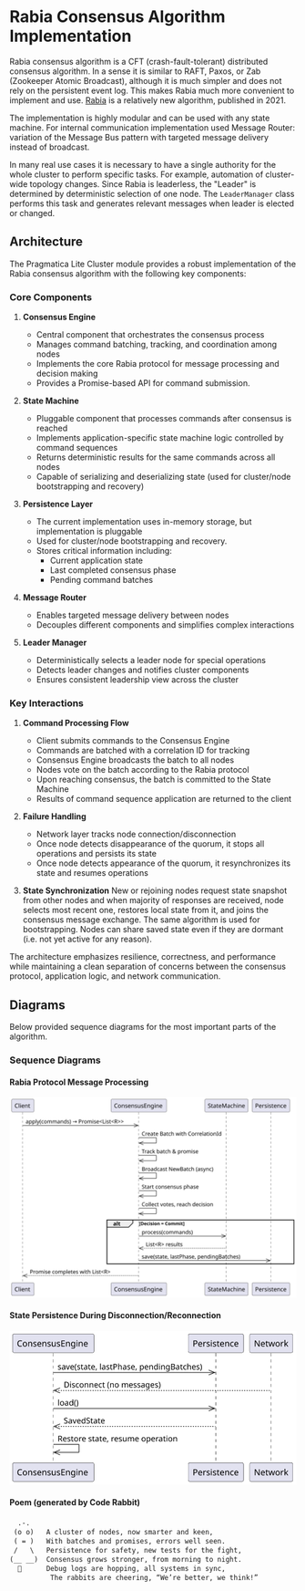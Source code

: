 # Rabia Consensus Algorithm Implementation

Rabia consensus algorithm is a CFT (crash-fault-tolerant) distributed consensus algorithm. In a sense it is similar to RAFT, Paxos, or Zab (Zookeeper Atomic Broadcast), although it is much simpler and does not rely on the persistent event log. This makes Rabia much more convenient to implement and use. [Rabia](https://dl.acm.org/doi/10.1145/3477132.3483582) is a relatively new algorithm, published in 2021.

The implementation is highly modular and can be used with any state machine. For internal communication implementation used Message Router: variation of the Message Bus pattern with targeted message delivery instead of broadcast.

In many real use cases it is necessary to have a single authority for the whole cluster to perform specific tasks. For example, automation of cluster-wide topology changes. Since Rabia is leaderless, the "Leader" is determined by deterministic selection of one node. The `LeaderManager` class performs this task and generates relevant messages when leader is elected or changed.

## Architecture

The Pragmatica Lite Cluster module provides a robust implementation of the Rabia consensus algorithm with the following key components:

### Core Components

1. **Consensus Engine**
   - Central component that orchestrates the consensus process
   - Manages command batching, tracking, and coordination among nodes
   - Implements the core Rabia protocol for message processing and decision making
   - Provides a Promise-based API for command submission.

2. **State Machine**
   - Pluggable component that processes commands after consensus is reached
   - Implements application-specific state machine logic controlled by command sequences
   - Returns deterministic results for the same commands across all nodes
   - Capable of serializing and deserializing state (used for cluster/node bootstrapping and recovery)

3. **Persistence Layer**
   - The current implementation uses in-memory storage, but implementation is pluggable
   - Used for cluster/node bootstrapping and recovery.
   - Stores critical information including:
     - Current application state
     - Last completed consensus phase
     - Pending command batches

4. **Message Router**
   - Enables targeted message delivery between nodes
   - Decouples different components and simplifies complex interactions
   
5. **Leader Manager**
   - Deterministically selects a leader node for special operations
   - Detects leader changes and notifies cluster components
   - Ensures consistent leadership view across the cluster

### Key Interactions

1. **Command Processing Flow**
   - Client submits commands to the Consensus Engine
   - Commands are batched with a correlation ID for tracking
   - Consensus Engine broadcasts the batch to all nodes
   - Nodes vote on the batch according to the Rabia protocol
   - Upon reaching consensus, the batch is committed to the State Machine
   - Results of command sequence application are returned to the client

2. **Failure Handling**
   - Network layer tracks node connection/disconnection
   - Once node detects disappearance of the quorum, it stops all operations and persists its state
   - Once node detects appearance of the quorum, it resynchronizes its state and resumes operations

3. **State Synchronization**
New or rejoining nodes request state snapshot from other nodes and when majority of responses are received, node selects most recent one, restores local state from it, and joins the consensus message exchange.
The same algorithm is used for bootstrapping. Nodes can share saved state even if they are dormant (i.e. not yet active for any reason).

The architecture emphasizes resilience, correctness, and performance while maintaining a clean separation of concerns between the consensus protocol, application logic, and network communication.

## Diagrams

Below provided sequence diagrams for the most important parts of the algorithm.

### Sequence Diagrams

#### Rabia Protocol Message Processing 

<div hidden>

```
@startuml protocolEngine


participant Client
participant ConsensusEngine
participant StateMachine
participant Persistence

Client->>ConsensusEngine: apply(commands) → Promise<List<R>>
ConsensusEngine->>ConsensusEngine: Create Batch with CorrelationId
ConsensusEngine->>ConsensusEngine: Track batch & promise
ConsensusEngine->>ConsensusEngine: Broadcast NewBatch (async)
ConsensusEngine->>ConsensusEngine: Start consensus phase
ConsensusEngine->>ConsensusEngine: Collect votes, reach decision
alt Decision = Commit
    ConsensusEngine->>StateMachine: process(commands)
    StateMachine-->>ConsensusEngine: List<R> results
    ConsensusEngine->>Persistence: save(state, lastPhase, pendingBatches)
end
ConsensusEngine-->>Client: Promise completes with List<R>

@enduml

```
</div>

![](protocolEngine.svg)

#### State Persistence During Disconnection/Reconnection

<div hidden>

```
@startuml statePersistence

participant ConsensusEngine
participant Persistence
participant Network

ConsensusEngine->>Persistence: save(state, lastPhase, pendingBatches)
ConsensusEngine<<--Network: Disconnect (no messages)
ConsensusEngine->>Persistence: load()
Persistence-->>ConsensusEngine: SavedState
ConsensusEngine->>ConsensusEngine: Restore state, resume operation

@enduml

```

</div>

![](statePersistence.svg)

#### Poem (generated by Code Rabbit)

```
  .-.
 (o o)   A cluster of nodes, now smarter and keen,
 ( = )   With batches and promises, errors well seen.
 /   \   Persistence for safety, new tests for the fight,
(__ __)  Consensus grows stronger, from morning to night.
  🥕      Debug logs are hopping, all systems in sync,
          The rabbits are cheering, “We’re better, we think!”
```
